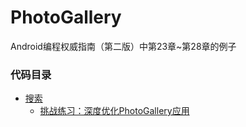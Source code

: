 # PhotoGallery
Android编程权威指南（第二版）中第23章~第28章的例子

### 代码目录
* [搜索](https://github.com/uv-lab/PhotoGallery/tree/ch25)
    * [挑战练习：深度优化PhotoGallery应用](https://github.com/uv-lab/PhotoGallery/tree/exercise25.5)